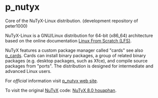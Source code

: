 # p_nutyx

Core of the NuTyX-Linux distribution. (development repository of peter1000)

NuTyX-Linux is a GNU/Linux distribution for 64-bit (x86_64) architecture based on the 
online documentation [Linux From Scratch (LFS)](http://www.linuxfromscratch.org).

NuTyX features a custom package manager called "cards" see also [p_cards](https://github.com/P-NuTyX/p_cards). 
Cards can install binary packages, a group of related binary packages (e.g. desktop packages, such as Xfce), and 
compile source packages from "ports". The distribution is designed for intermediate and advanced Linux users.


For *official* information visit [p_nutyx web site](https://p-nutyx.github.io/p_nutyx/).

To visit the original [NuTyX](http://www.nutyx.org) code: [NuTyX 8.0 houaphan](https://github.com/NuTyX/houaphan).
